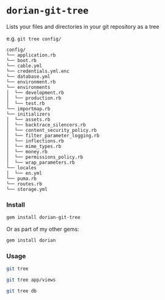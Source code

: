 # `dorian-git-tree`

Lists your files and directories in your git repository as a tree

e.g. `git tree config/`

```
config/
└── application.rb
└── boot.rb
└── cable.yml
└── credentials.yml.enc
└── database.yml
└── environment.rb
└── environments
│  └── development.rb
│  └── production.rb
│  └── test.rb
└── importmap.rb
└── initializers
│  └── assets.rb
│  └── backtrace_silencers.rb
│  └── content_security_policy.rb
│  └── filter_parameter_logging.rb
│  └── inflections.rb
│  └── mime_types.rb
│  └── money.rb
│  └── permissions_policy.rb
│  └── wrap_parameters.rb
└── locales
│  └── en.yml
└── puma.rb
└── routes.rb
└── storage.yml
```

### Install

```bash
gem install dorian-git-tree
```

Or as part of my other gems:

```bash
gem install dorian
```

### Usage

```bash
git tree

git tree app/views

git tree db
```
